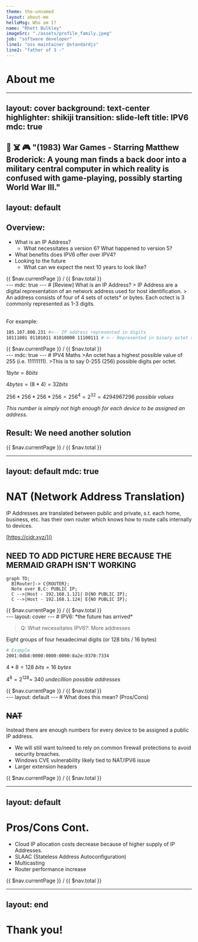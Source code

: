```yaml
---
theme: the-unnamed
layout: about-me
helloMsg: Who am I?
name: "Rhett Bulkley"
imageSrc: "./assets/profile_family.jpeg"
job: "software developer"
line1: "oss maintainer @standardjs"
line2: "father of 3 -"
---
```

# About me
---
layout: cover
background: text-center
highlighter: shikiji
transition: slide-left
title: IPV6
mdc: true
---
🚀 ☠️  🎮 "(1983) War Games - Starring Matthew Broderick: A young man finds a back door into a military central computer in which reality is confused with game-playing, possibly starting World War III."
---
layout: default
---
## Overview:
- What is an IP Address?
  - What necessitates a version 6? What happened to version 5?
- What benefits does IPV6 offer over IPV4?
- Looking to the future
  - What can we expect the next 10 years to look like?

<footer class="absolute bottom-0 left-0 right-0 p-2">
{{ $nav.currentPage }} / {{ $nav.total }}
</footer>
---
mdc: true
---
# [Review] What is an IP Address?
> IP Address are a digital representation of an network address used for host identification.
> An address consists of four of 4 sets of octets* or bytes. Each octect is 3 commonly represented as 1-3 digits.

</br>
</br>

For example:
```sh
185.107.800.231 #<-- IP address represented in digits
10111001 01101011 01010000 11100111 # <-- Represented in binary octet sets
```
<footer class="absolute bottom-0 left-0 right-0 p-2">
{{ $nav.currentPage }} / {{ $nav.total }}
</footer>
---
mdc: true
---
# IPV4 Maths
>An octet has a highest possible value of 255 (i.e. 11111111).
>This is to say 0-255 (256) possible digits per octet.

$1byte=8bits$

$4bytes=(8*4)=32bits$

$256*256*256*256=256^4=2^{32}=4294967296\ possible\ values$

*This number is simply not high enough for each device to be assigned an address.*

## Result: We need another solution

<footer class="absolute bottom-0 left-0 right-0 p-2">
{{ $nav.currentPage }} / {{ $nav.total }}
</footer>

---
layout: default
mdc: true
---

# NAT (Network Address Translation)
IP Addresses are translated between public and private, s.t. each home, business, etc. has their own router which knows how to route calls internally to devices.

[https://cidr.xyz/]()
## NEED TO ADD PICTURE HERE BECAUSE THE MERMAID GRAPH ISN'T WORKING
```mermaid
graph TD;
  B[Router]-> C{ROUTER};
  Note over B,C: PUBLIC IP;
  C -->|Host - 192.168.1.121| D{NO PUBLIC IP};
  C -->|Host - 192.168.1.124| E{NO PUBLIC IP};
```

<footer class="absolute bottom-0 left-0 right-0 p-2">
{{ $nav.currentPage }} / {{ $nav.total }}
</footer>
---
layout: cover
---
# IPV6: *the future has arrived*

> Q: What necessitates IPV6?:
> More addresses

Eight groups of four hexadecimal digits (or 128 bits / 16 bytes)
```sh
# Example
2001:0db8:0000:0000:0000:8a2e:0370:7334
```

$4*8=128\ bits = 16\ bytes$

$4^8=2^{128}= ~340\ undecillion\ possible\ addresses$

<footer class="absolute bottom-0 left-0 right-0 p-2">
{{ $nav.currentPage }} / {{ $nav.total }}
</footer>
---
layout: default
---
# What does this mean? (Pros/Cons)

## ~~NAT~~
Instead there are enough numbers for every device to be assigned a public IP address.

* We will still want to/need to rely on common firewall protections to avoid security breaches.
* Windows CVE vulnerability likely tied to NAT/IPV6 issue
* Larger extension headers

<footer class="absolute bottom-0 left-0 right-0 p-2">
{{ $nav.currentPage }} / {{ $nav.total }}
</footer>

---
layout: default
---
# Pros/Cons Cont.

* Cloud IP allocation costs decrease because of higher supply of IP Addresses.
* SLAAC (Stateless Address Autoconfiguration)
* Multicasting
* Router performance increase

<footer class="absolute bottom-0 left-0 right-0 p-2">
{{ $nav.currentPage }} / {{ $nav.total }}
</footer>

---
layout: end
---
# Thank you!
